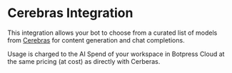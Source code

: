 # Cerebras Integration

This integration allows your bot to choose from a curated list of models from [Cerebras](https://cerebras.ai/developers/) for content generation and chat completions.

Usage is charged to the AI Spend of your workspace in Botpress Cloud at the same pricing (at cost) as directly with Cerberas.
